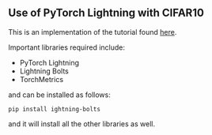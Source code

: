 ## Use of PyTorch Lightning with CIFAR10

This is an implementation of the tutorial found [here](https://pytorch-lightning.readthedocs.io/en/stable/notebooks/lightning_examples/cifar10-baseline.html).

Important libraries required include:

-   PyTorch Lightning
-   Lightning Bolts
-   TorchMetrics

and can be installed as follows:

```
pip install ightning-bolts
```

and it will install all the other libraries as well.
